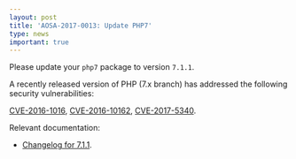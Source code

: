 ```yaml
---
layout: post
title: 'AOSA-2017-0013: Update PHP7'
type: news
important: true
---
```


Please update your `php7` package to version `7.1.1`.

A recently released version of PHP (7.x branch) has addressed the following security vulnerabilities:

[CVE-2016-1016](https://cve.mitre.org/cgi-bin/cvename.cgi?name=CVE-2016-1016), [CVE-2016-10162](https://cve.mitre.org/cgi-bin/cvename.cgi?name=CVE-2016-10162), [CVE-2017-5340](https://cve.mitre.org/cgi-bin/cvename.cgi?name=CVE-2017-5340).

Relevant documentation:

- [Changelog for 7.1.1](http://www.php.net/ChangeLog-7.php#7.1.1).